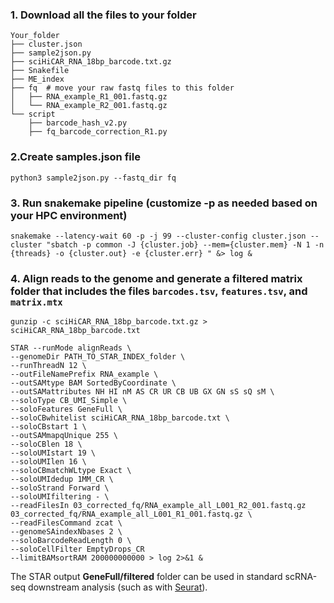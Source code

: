 ### 1. Download all the files to your folder
```
Your_folder
├── cluster.json
├── sample2json.py
├── sciHiCAR_RNA_18bp_barcode.txt.gz
├── Snakefile
├── ME_index
├── fq  # move your raw fastq files to this folder
│   ├── RNA_example_R1_001.fastq.gz
│   └── RNA_example_R2_001.fastq.gz
└── script
    ├── barcode_hash_v2.py
    ├── fq_barcode_correction_R1.py
```

### 2.Create samples.json file

`python3 sample2json.py --fastq_dir fq`

### 3. Run snakemake pipeline (customize -p as needed based on your HPC environment)

`snakemake --latency-wait 60 -p -j 99 --cluster-config cluster.json --cluster "sbatch -p common -J {cluster.job} --mem={cluster.mem} -N 1 -n {threads} -o {cluster.out} -e {cluster.err} " &> log &`

### 4. Align reads to the genome and generate a filtered matrix folder that includes the files `barcodes.tsv`, `features.tsv`, and `matrix.mtx`
```
gunzip -c sciHiCAR_RNA_18bp_barcode.txt.gz > sciHiCAR_RNA_18bp_barcode.txt

STAR --runMode alignReads \
--genomeDir PATH_TO_STAR_INDEX_folder \
--runThreadN 12 \
--outFileNamePrefix RNA_example \
--outSAMtype BAM SortedByCoordinate \
--outSAMattributes NH HI nM AS CR UR CB UB GX GN sS sQ sM \
--soloType CB_UMI_Simple \
--soloFeatures GeneFull \
--soloCBwhitelist sciHiCAR_RNA_18bp_barcode.txt \
--soloCBstart 1 \
--outSAMmapqUnique 255 \
--soloCBlen 18 \
--soloUMIstart 19 \
--soloUMIlen 16 \
--soloCBmatchWLtype Exact \
--soloUMIdedup 1MM_CR \
--soloStrand Forward \
--soloUMIfiltering - \
--readFilesIn 03_corrected_fq/RNA_example_all_L001_R2_001.fastq.gz 03_corrected_fq/RNA_example_all_L001_R1_001.fastq.gz \
--readFilesCommand zcat \
--genomeSAindexNbases 2 \
--soloBarcodeReadLength 0 \
--soloCellFilter EmptyDrops_CR
--limitBAMsortRAM 200000000000 > log 2>&1 &
```
The STAR output **GeneFull/filtered** folder can be used in standard scRNA-seq downstream analysis (such as with [Seurat](https://satijalab.org/seurat/articles/pbmc3k_tutorial)).
